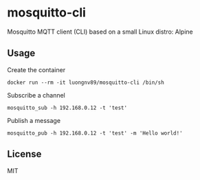 # mosquitto-cli
Mosquitto MQTT client (CLI) based on a small Linux distro: Alpine
## Usage

Create the container
```
docker run --rm -it luongnv89/mosquitto-cli /bin/sh
```

Subscribe a channel

```
mosquitto_sub -h 192.168.0.12 -t 'test'
```

Publish a message
```
mosquitto_pub -h 192.168.0.12 -t 'test' -m 'Hello world!'
```
## License
MIT
